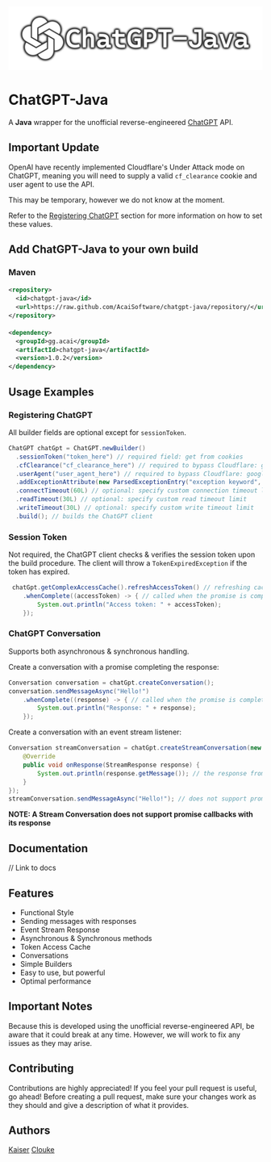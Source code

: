 ![](./media/logo.png)
# ChatGPT-Java
A **Java** wrapper for the unofficial reverse-engineered [ChatGPT](https://chat.openai.com/) API.

## Important Update
OpenAI have recently implemented Cloudflare's Under Attack mode on ChatGPT, meaning you will need to supply a valid `cf_clearance` cookie and user agent to use the API.

This may be temporary, however we do not know at the moment.

Refer to the [Registering ChatGPT](https://github.com/AcaiSoftware/chatgpt-java#registering-chatgpt) section for more information on how to set these values.

## Add ChatGPT-Java to your own build
### Maven
```xml
<repository>
  <id>chatgpt-java</id>
  <url>https://raw.github.com/AcaiSoftware/chatgpt-java/repository/</url>
</repository>

<dependency>
  <groupId>gg.acai</groupId>
  <artifactId>chatgpt-java</artifactId>
  <version>1.0.2</version>
</dependency>
```

## Usage Examples
### Registering ChatGPT
All builder fields are optional except for ``sessionToken``.
```java
ChatGPT chatGpt = ChatGPT.newBuilder()
  .sessionToken("token_here") // required field: get from cookies
  .cfClearance("cf_clearance_here") // required to bypass Cloudflare: get from cookies
  .userAgent("user_agent_here") // required to bypass Cloudflare: google 'what is my user agent'
  .addExceptionAttribute(new ParsedExceptionEntry("exception keyword", Exception.class)) // optional: adds an exception attribute
  .connectTimeout(60L) // optional: specify custom connection timeout limit
  .readTimeout(30L) // optional: specify custom read timeout limit
  .writeTimeout(30L) // optional: specify custom write timeout limit
  .build(); // builds the ChatGPT client
```

### Session Token
Not required, the ChatGPT client checks & verifies the session token upon the build procedure.
The client will throw a `TokenExpiredException` if the token has expired.
```java
 chatGpt.getComplexAccessCache().refreshAccessToken() // refreshing cache and verifies session token
    .whenComplete((accessToken) -> { // called when the promise is completed, not required
        System.out.println("Access token: " + accessToken);
    });
```

### ChatGPT Conversation
Supports both asynchronous & synchronous handling.

Create a conversation with a promise completing the response:
```java
Conversation conversation = chatGpt.createConversation();
conversation.sendMessageAsync("Hello!")
    .whenComplete((response) -> { // called when the promise is completed with its response
        System.out.println("Response: " + response);
    });
```

Create a conversation with an event stream listener:
```java
Conversation streamConversation = chatGpt.createStreamConversation(new StreamResponseListener() {
    @Override
    public void onResponse(StreamResponse response) {
        System.out.println(response.getMessage()); // the response from the event stream
    }
});
streamConversation.sendMessageAsync("Hello!"); // does not support promise callbacks
```
**NOTE: A Stream Conversation does not support promise callbacks with its response**

## Documentation
// Link to docs

## Features
* Functional Style
* Sending messages with responses
* Event Stream Response
* Asynchronous & Synchronous methods
* Token Access Cache
* Conversations
* Simple Builders
* Easy to use, but powerful
* Optimal performance

## Important Notes
Because this is developed using the unofficial reverse-engineered API, be aware that it could break at any time.
However, we will work to fix any issues as they may arise.

## Contributing
Contributions are highly appreciated! If you feel your pull request is useful, go ahead!
Before creating a pull request, make sure your changes work as they should and give a description of what it provides.

## Authors
[Kaiser](https://github.com/KaiserBloo)
[Clouke](https://github.com/Clouke)
